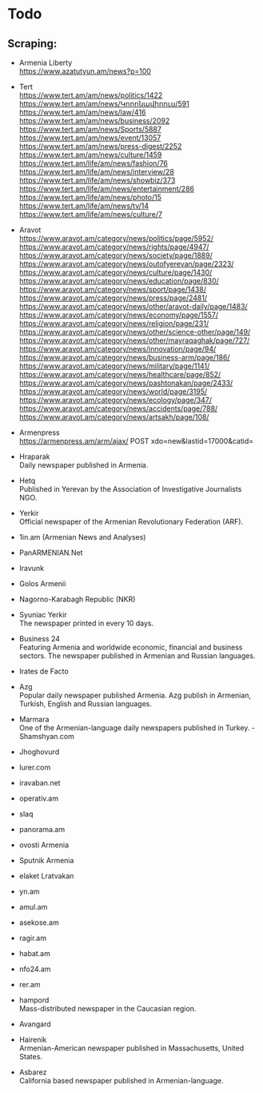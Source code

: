 # Todo

## Scraping:

- Armenia Liberty  
  https://www.azatutyun.am/news?p=100  

- Tert  
  https://www.tert.am/am/news/politics/1422  
  https://www.tert.am/am/news/Կորոնավիրուս/591  
  https://www.tert.am/am/news/law/416  
  https://www.tert.am/am/news/business/2092  
  https://www.tert.am/am/news/Sports/5887  
  https://www.tert.am/am/news/event/13057  
  https://www.tert.am/am/news/press-digest/2252  
  https://www.tert.am/am/news/culture/1459  
  https://www.tert.am/life/am/news/fashion/76  
  https://www.tert.am/life/am/news/interview/28  
  https://www.tert.am/life/am/news/showbiz/373  
  https://www.tert.am/life/am/news/entertainment/286  
  https://www.tert.am/life/am/news/photo/15  
  https://www.tert.am/life/am/news/tv/14  
  https://www.tert.am/life/am/news/culture/7  

- Aravot  
  https://www.aravot.am/category/news/politics/page/5952/  
  https://www.aravot.am/category/news/rights/page/4947/  
  https://www.aravot.am/category/news/society/page/1889/  
  https://www.aravot.am/category/news/outofyerevan/page/2323/  
  https://www.aravot.am/category/news/culture/page/1430/  
  https://www.aravot.am/category/news/education/page/830/  
  https://www.aravot.am/category/news/sport/page/1438/  
  https://www.aravot.am/category/news/press/page/2481/  
  https://www.aravot.am/category/news/other/aravot-daily/page/1483/  
  https://www.aravot.am/category/news/economy/page/1557/  
  https://www.aravot.am/category/news/religion/page/231/  
  https://www.aravot.am/category/news/other/science-other/page/149/  
  https://www.aravot.am/category/news/other/mayraqaghak/page/727/  
  https://www.aravot.am/category/news/innovation/page/94/  
  https://www.aravot.am/category/news/business-arm/page/186/  
  https://www.aravot.am/category/news/military/page/1141/  
  https://www.aravot.am/category/news/healthcare/page/852/  
  https://www.aravot.am/category/news/pashtonakan/page/2433/  
  https://www.aravot.am/category/news/world/page/3195/  
  https://www.aravot.am/category/news/ecology/page/347/  
  https://www.aravot.am/category/news/accidents/page/788/  
  https://www.aravot.am/category/news/artsakh/page/108/  

- Armenpress  
  https://armenpress.am/arm/ajax/ POST
  xdo=new&lastid=17000&catid=

- Hraparak  
  Daily newspaper published in Armenia.
- Hetq  
  Published in Yerevan by the Association of Investigative Journalists NGO.
- Yerkir  
  Official newspaper of the Armenian Revolutionary Federation (ARF).
- 1in.am (Armenian News and Analyses)
- PanARMENIAN.Net
- Iravunk
- Golos Armenii
- Nagorno-Karabagh Republic (NKR)
- Syuniac Yerkir  
  The newspaper printed in every 10 days.
- Business 24  
  Featuring Armenia and worldwide economic, financial and business sectors. The newspaper published in Armenian and Russian languages.
- Irates de Facto
- Azg  
  Popular daily newspaper published Armenia. Azg publish in Armenian, Turkish, English and Russian languages.
- Marmara  
  One of the Armenian-language daily newspapers published in Turkey.
  ‎- Shamshyan.com
- Jhoghovurd
- lurer.com‎
- iravaban.net
- operativ.am‎
- slaq
- panorama.am
- ovosti Armenia
- Sputnik Armenia
- elaket Lratvakan
- yn.am
- amul.am
- asekose.am
- ragir.am
- habat.am‎
- nfo24.am
- rer.am‎
- hampord  
  Mass-distributed newspaper in the Caucasian region.
- Avangard
- Hairenik  
  Armenian-American newspaper published in Massachusetts, United States.
- Asbarez  
  California based newspaper published in Armenian-language.
